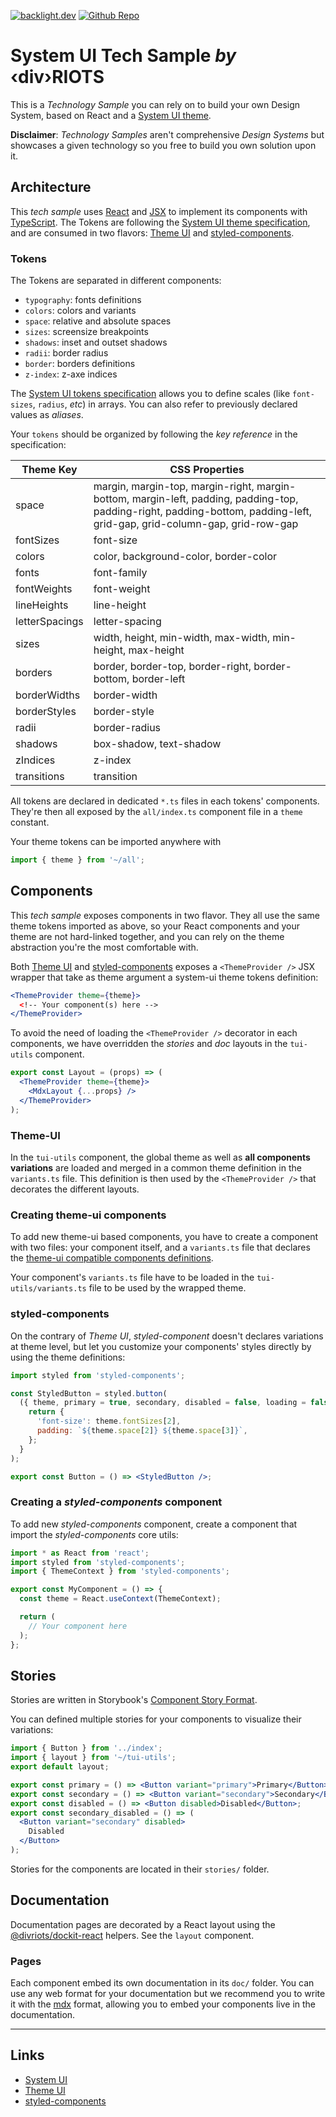 [![backlight.dev](https://img.shields.io/badge/Open%20in-Backlight.dev%20editor-%23f8c307)](https://backlight.dev/preview/z99ptYZyvMOGDivUlP9u)
[![Github Repo](https://img.shields.io/github/last-commit/divriots/starter-react-sui)](https://github.com/divriots/starter-react-sui)

# System UI Tech Sample _by_ ‹div›RIOTS

This is a _Technology Sample_ you can rely on to build your own Design System, based on React and a [System UI theme](https://system-ui.com/theme).

**Disclaimer**: _Technology Samples_ aren't comprehensive _Design Systems_ but showcases a given technology so you free to build you own solution upon it.

## Architecture

This _tech sample_ uses [React](https://reactjs.org/) and [JSX](https://reactjs.org/docs/introducing-jsx.html) to implement its components with [TypeScript](https://www.typescriptlang.org/). The Tokens are following the [System UI theme specification](https://system-ui.com/theme), and are consumed in two flavors: [Theme UI](https://theme-ui.com/) and [styled-components](https://styled-components.com/).

### Tokens

The Tokens are separated in different components:

- `typography`: fonts definitions
- `colors`: colors and variants
- `space`: relative and absolute spaces
- `sizes`: screensize breakpoints
- `shadows`: inset and outset shadows
- `radii`: border radius
- `border`: borders definitions
- `z-index`: z-axe indices

The [System UI tokens specification](https://system-ui.com/theme) allows you to define scales (like `font-sizes`, `radius`, _etc_) in arrays. You can also refer to previously declared values as _aliases_.

Your `tokens` should be organized by following the _key reference_ in the specification:

| Theme Key      | CSS Properties                                                                                                                                                           |
| -------------- | ------------------------------------------------------------------------------------------------------------------------------------------------------------------------ |
| space          | margin, margin-top, margin-right, margin-bottom, margin-left, padding, padding-top, padding-right, padding-bottom, padding-left, grid-gap, grid-column-gap, grid-row-gap |
| fontSizes      | font-size                                                                                                                                                                |
| colors         | color, background-color, border-color                                                                                                                                    |
| fonts          | font-family                                                                                                                                                              |
| fontWeights    | font-weight                                                                                                                                                              |
| lineHeights    | line-height                                                                                                                                                              |
| letterSpacings | letter-spacing                                                                                                                                                           |
| sizes          | width, height, min-width, max-width, min-height, max-height                                                                                                              |
| borders        | border, border-top, border-right, border-bottom, border-left                                                                                                             |
| borderWidths   | border-width                                                                                                                                                             |
| borderStyles   | border-style                                                                                                                                                             |
| radii          | border-radius                                                                                                                                                            |
| shadows        | box-shadow, text-shadow                                                                                                                                                  |
| zIndices       | z-index                                                                                                                                                                  |
| transitions    | transition                                                                                                                                                               |

All tokens are declared in dedicated `*.ts` files in each tokens' components. They're then all exposed by the `all/index.ts` component file in a `theme` constant.

Your theme tokens can be imported anywhere with

```ts
import { theme } from '~/all';
```

## Components

This _tech sample_ exposes components in two flavor. They all use the same theme tokens imported as above, so your React components and your theme are not hard-linked together, and you can rely on the theme abstraction you're the most comfortable with.

Both [Theme UI](https://theme-ui.com/#style-your-ui) and [styled-components](https://styled-components.com/docs/api#themeprovider) exposes a `<ThemeProvider />` JSX wrapper that take as theme argument a system-ui theme tokens definition:

```jsx
<ThemeProvider theme={theme}>
  <!-- Your component(s) here -->
</ThemeProvider>
```

To avoid the need of loading the `<ThemeProvider />` decorator in each components, we have overridden the _stories_ and _doc_ layouts in the `tui-utils` component.

```jsx
export const Layout = (props) => (
  <ThemeProvider theme={theme}>
    <MdxLayout {...props} />
  </ThemeProvider>
);
```

### Theme-UI

In the `tui-utils` component, the global theme as well as **all components variations** are loaded and merged in a common theme definition in the `variants.ts` file. This definition is then used by the `<ThemeProvider />` that decorates the different layouts.

### Creating theme-ui components

To add new theme-ui based components, you have to create a component with two files: your component itself, and a `variants.ts` file that declares the [theme-ui compatible components definitions](https://theme-ui.com/components).

Your component's `variants.ts` file have to be loaded in the `tui-utils/variants.ts` file to be used by the wrapped theme.

### styled-components

On the contrary of _Theme UI_, _styled-component_ doesn't declares variations at theme level, but let you customize your components' styles directly by using the theme definitions:

```jsx
import styled from 'styled-components';

const StyledButton = styled.button(
  ({ theme, primary = true, secondary, disabled = false, loading = false }) => {
    return {
      'font-size': theme.fontSizes[2],
      padding: `${theme.space[2]} ${theme.space[3]}`,
    };
  }
);

export const Button = () => <StyledButton />;
```

### Creating a _styled-components_ component

To add new _styled-components_ component, create a component that import the _styled-components_ core utils:

```jsx
import * as React from 'react';
import styled from 'styled-components';
import { ThemeContext } from 'styled-components';

export const MyComponent = () => {
  const theme = React.useContext(ThemeContext);

  return (
    // Your component here
  );
};
```

## Stories

Stories are written in Storybook's [Component Story Format](https://backlight.dev/docs/component-story-format).

You can defined multiple stories for your components to visualize their variations:

```jsx
import { Button } from '../index';
import { layout } from '~/tui-utils';
export default layout;

export const primary = () => <Button variant="primary">Primary</Button>;
export const secondary = () => <Button variant="secondary">Secondary</Button>;
export const disabled = () => <Button disabled>Disabled</Button>;
export const secondary_disabled = () => (
  <Button variant="secondary" disabled>
    Disabled
  </Button>
);
```

Stories for the components are located in their `stories/` folder.

## Documentation

Documentation pages are decorated by a React layout using the [@divriots/dockit-react](https://github.com/divriots/dockit-react) helpers. See the `layout` component.

### Pages

Each component embed its own documentation in its `doc/` folder. You can use any web format for your documentation but we recommend you to write it with the [mdx](https://backlight.dev/docs/mdx) format, allowing you to embed your components live in the documentation.

---

## Links

- [System UI](https://system-ui.com/)
- [Theme UI](https://theme-ui.com/)
- [styled-components](https://styled-components.com/)
